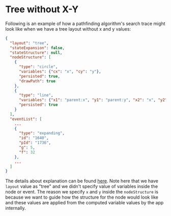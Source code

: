 # Tree without X-Y

Following is an example of how a pathfinding algorithm's search trace might look like when we have a tree layout without x and y values:

```json
{
  "layout": "tree",
  "stateExpansion": false,
  "stateStructure": null,
  "nodeStructure": [
    {
      "type": "circle",
      "variables": {"cx": "x", "cy": "y"},
      "persisted": true,
      "drawPath": true
    },
    {
      "type": "line",
      "variables": {"x1": "parent:x", "y1": "parent:y", "x2": "x", "y2": "y"},
      "persisted": true
    }
  ],
  "eventList": [
    ...
    {
      "type": "expanding",
      "id": "1640",
      "pId": "1736",
      "g": 5,
      "f": 32
    },
    ...
  ]
}
```

The details about explanation can be found [here](https://krnbatta.github.io/pathfinder/#/search-traces/). Note here that we have `layout` value as "tree" and we didn't specify value of variables inside the node or event. The reason we specify `x` and `y` inside the `nodeStructure` is because we want to guide how the structure for the node would look like and these values are applied from the computed variable values by the app internally.
